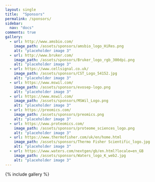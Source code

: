 ```yaml
---
layout: single
title:  "Sponsors"
permalink: /sponsors/
sidebar:
  nav: "docs"
comments: true
gallery:
  - url: http://www.amsbio.com/
    image_path: /assets/sponsors/amsbio_logo_HiRes.png
    alt: "placeholder image 3"
  - url: http://www.bruker.com/
    image_path: /assets/sponsors/Bruker_logo_rgb_300dpi.png
    alt: "placeholder image 3"
  - url: https://www.cellsignal.co.uk/
    image_path: /assets/sponsors/CST_Logo_54152.jpg
    alt: "placeholder image 3"
  - url: https://www.mswil.com/
    image_path: /assets/sponsors/evosep-logo.png
    alt: "placeholder image 3"    
  - url: https://www.mswil.com/
    image_path: /assets/sponsors/MSWil_Logo.png
    alt: "placeholder image 3"
  - url: https://preomics.com/
    image_path: /assets/sponsors/preomics.png
    alt: "placeholder image 3"
  - url: https://www.proteomics.com/
    image_path: /assets/sponsors/proteome_sciences_logo.png
    alt: "placeholder image 3"
  - url: https://www.thermofisher.com/uk/en/home.html
    image_path: /assets/sponsors/Thermo Fisher Scientific_logo.jpg
    alt: "placeholder image 3"     
  - url: https://www.waters.com/nextgen/gb/en.html?locale=en_GB
    image_path: /assets/sponsors/Waters_logo_K_web2.jpg
    alt: "placeholder image 3"
---
```





{% include gallery  %}


